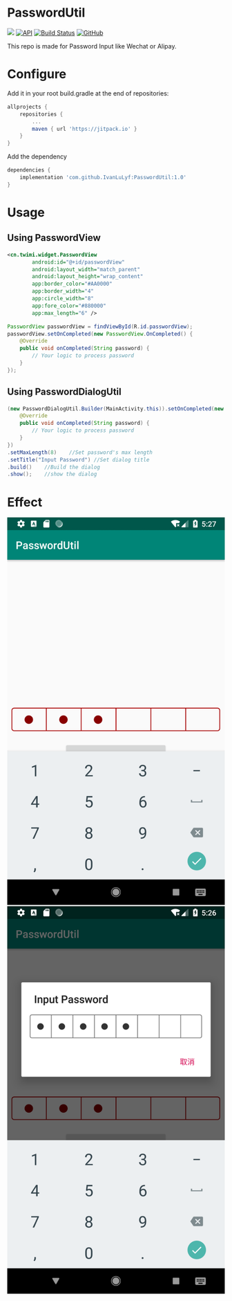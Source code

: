 # PasswordUtil

[![](https://jitpack.io/v/IvanLuLyf/PasswordUtil.svg)](https://jitpack.io/#IvanLuLyf/PasswordUtil)
[![API](https://img.shields.io/badge/API-23%2B-blue.svg?style=flat)](https://android-arsenal.com/api?level=23)
[![Build Status](https://travis-ci.org/IvanLuLyf/PasswordUtil.svg?branch=master)](https://travis-ci.org/IvanLuLyf/PasswordUtil)
[![GitHub](https://img.shields.io/github/license/IvanLuLyf/PasswordUtil.svg?color=blue)](https://github.com/IvanLuLyf/PasswordUtil/blob/master/LICENSE)

This repo is made for Password Input like Wechat or Alipay.

# Configure

Add it in your root build.gradle at the end of repositories:

```gradle
allprojects {
    repositories {
        ...
        maven { url 'https://jitpack.io' }
    }
}
```

Add the dependency

```gradle
dependencies {
    implementation 'com.github.IvanLuLyf:PasswordUtil:1.0'
}
```

# Usage

## Using PasswordView
```xml
<cn.twimi.widget.PasswordView
        android:id="@+id/passwordView"
        android:layout_width="match_parent"
        android:layout_height="wrap_content"
        app:border_color="#AA0000"
        app:border_width="4"
        app:circle_width="8"
        app:fore_color="#880000"
        app:max_length="6" />
```

```java
PasswordView passwordView = findViewById(R.id.passwordView);
passwordView.setOnCompleted(new PasswordView.OnCompleted() {
    @Override
    public void onCompleted(String password) {
        // Your logic to process password
    }
});
```

## Using PasswordDialogUtil
```java
(new PasswordDialogUtil.Builder(MainActivity.this)).setOnCompleted(new PasswordDialogUtil.OnPasswordCompleted() {
    @Override
    public void onCompleted(String password) {
        // Your logic to process password
    }
})
.setMaxLength(8)    //Set password's max length
.setTitle("Input Password") //Set dialog title
.build()    //Build the dialog
.show();    //show the dialog
```

# Effect

![PasswordView](image/view.png)
![PasswordDialog](image/dialog.png)